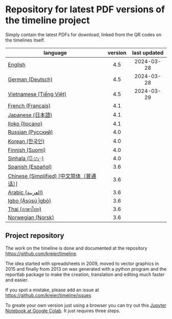# Repository for latest PDF versions of the timeline project

Simply contain the latest PDFs for download, linked from the QR codes on the timelines itself.

| language                                   | version | last updated |
|--------------------------------------------|:-------:|:------------:|
| [English](https://timeline24.github.io/timeline_en.pdf)                 |   4.5   |  2024-03-28  |
| [German (Deutsch)](https://timeline24.github.io/timeline_de.pdf)        |   4.5   |  2024-03-28  |
| [Vietnamese (Tiếng Việt)](https://timeline24.github.io/timeline_vi.pdf) |   4.5   |  2024-03-29  |
| [French (Français)](https://timeline24.github.io/timeline_fr.pdf)       |   4.1   |              |
| [Japanese (日本語)](https://timeline24.github.io/timeline_ja.pdf)        |   4.1   |              |
| [Iloko (Ilocano)](https://timeline24.github.io/timeline_ilo.pdf)         |   4.1   |              |
| [Russian (Русский)](https://timeline24.github.io/timeline_ru.pdf)        |   4.0   |              |
| [Korean (한국인)](https://timeline24.github.io/timeline_ko.pdf)          |   4.0   |              |
| [Finnish (Suomi)](https://timeline24.github.io/timeline_fi.pdf)          |   4.0   |              |
| [Sinhala (සිංහල)](https://timeline24.github.io/timeline_si.pdf)         |   4.0   |              |
| [Spanish (Español)](https://timeline24.github.io/timeline_es.pdf)        |   3.6   |              |
| [Chinese (Simplified) [中文简体（普通话）]](https://timeline24.github.io/timeline_zh.pdf)|   3.6   |              |
| [Arabic (العربية)](https://timeline24.github.io/timeline_ar.pdf)            |   3.6   |              |
| [Igbo (Ásụ̀sụ́ Ìgbò)](https://timeline24.github.io/timeline_ig.pdf)      |   3.6   |              |
| [Thai (ภาษาไทย)](https://timeline24.github.io/timeline_th.pdf)         |   3.6   |              |
| [Norwegian (Norsk)](https://timeline24.github.io/timeline_no.pdf)         |   3.6   |              |

## Project repository

The work on the timeline is done and documented at the repository https://github.com/kreier/timeline.

The idea started with spreadsheets in 2009, moved to vector graphics in 2015 and finally from 2013 on was generated with a python program and the reportlab package to make the creation, translation and editing much faster and easier.

If you spot a mistake, please add an issue at https://github.com/kreier/timeline/issues

To greate your own version just using a browser you can try out this [Jupyter Notebook at Google Colab](https://colab.research.google.com/drive/1G0z6jKIs_B_Md_y6Wen108Keo5WazalZ?usp=sharing). It just requires three steps.
